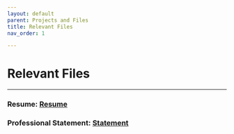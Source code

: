 ```yaml
---
layout: default
parent: Projects and Files
title: Relevant Files
nav_order: 1

---
```

# Relevant Files

---
### Resume: [Resume]
### Professional Statement: [Statement]

[Resume]: https://drive.google.com/file/d/1aRmlgI7epdarypSLLMkfwp9GPM37tLoK/view?usp=drive_link
[Statement]: https://drive.google.com/file/d/1a5jo-VG1UR6OJDUkdItUjEEozIBeaK47/view?usp=drive_link 